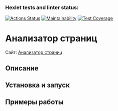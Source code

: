 ### Hexlet tests and linter status:
[![Actions Status](https://github.com/remortalite/python-project-83/actions/workflows/hexlet-check.yml/badge.svg)](https://github.com/remortalite/python-project-83/actions)
[![Maintainability](https://api.codeclimate.com/v1/badges/2295c08218d270007651/maintainability)](https://codeclimate.com/github/remortalite/python-project-83/maintainability)
[![Test Coverage](https://api.codeclimate.com/v1/badges/2295c08218d270007651/test_coverage)](https://codeclimate.com/github/remortalite/python-project-83/test_coverage)


# Анализатор страниц

Сайт: [Анализатор страниц](https://python-project-83-wnzl.onrender.com)

## Описание

## Установка и запуск

## Примеры работы
